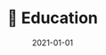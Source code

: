 ---
title: 🏫 Education
description: Brief description of this section
cover: education.jpg
date: 2021-01-01
---